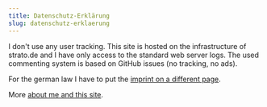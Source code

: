 ```yaml
---
title: Datenschutz-Erklärung
slug: datenschutz-erklaerung
---
```

I don't use any user tracking. This site is hosted on the infrastructure of strato.de and I have only access to the standard web server logs. The used commenting system is based on GitHub issues (no tracking, no ads).

For the german law I have to put the [imprint on a different page](/imprint/).

More [about me and this site](/about/).

